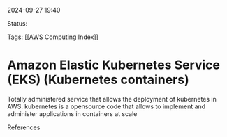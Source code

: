 2024-09-27 19:40

Status:

Tags:
[[AWS Computing Index]]

# Amazon Elastic Kubernetes Service (EKS) (Kubernetes containers)


Totally administered service that allows the deployment of kubernetes in AWS. kubernetes is a opensource code that allows to implement and administer applications in containers at scale


References 